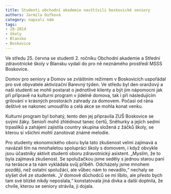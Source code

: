 ```yaml
---
title: Studenti obchodní akademie navštívili boskovické seniory
authors: Jarmila Dufková
category: napsali nám
tags: 
- 28-2014
- školy
- Blansko
- Boskovice
---
```

Ve středu 25. června se studenti 2. ročníku Obchodní akademie a Střední zdravotnické školy v Blansku vydali do pro ně neznámého prostředí MSSS Boskovice. 

Domov pro seniory a Domov se zvláštním režimem v Boskovicích uspořádal pro své obyvatele aktivizační Barevný týden. Ve středu byl den oranžový a naši studenti se mohli postarat o jednotlivé klienty a být jim nápomocni jak při přípravě na kulturní program v jídelně domova, tak i při následujícím grilování v krásných prostorách zahrady za domovem. Počasí od rána deštivé se nakonec umoudřilo a celá akce se mohla konat venku. 

Kulturní program byl bohatý, tento den jej připravila ZUŠ Boskovice se svými žáky. Senioři mohli zhlédnout tanec čertů, Sněhurky a jejích sedmi trpaslíků a zahájení zajistila country skupina složená z žáčků školy, se kterou si všichni mohli zanotovat známé melodie.

Pro studenty ekonomického oboru byla tato zkušenost velmi zajímavá a navázali tím na mnohaletou spolupráci školy s domovem, i když obvykle jsou účastníky aktivit studenti oboru zdravotnický asistent. „Myslím, že to byla zajímavá zkušenost. Se spolužačkou jsme seděly s jednou starou paní na terásce a ta nám vykládala svůj příběh. Odcházely jsme mnohem později, než ostatní spolužáci, ale vůbec nám to nevadilo,“ nechaly se slyšet dvě ze studentek. „V domově důchodců se mi líbilo, ale přesto bych tam své blízké nikdy neposlala,“ konstatovala jiná dívka a další doplnila, že chvíle, kterou se seniory strávila, ji dojala.

